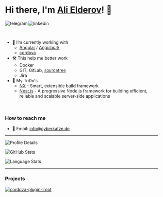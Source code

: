 # Hi there, I'm [Ali Elderov](https://cyberkatze.de)! 👋

<p>
    <a href="https://t.me/ngSamurai">
        <img align="left" alt="telegram" src="https://img.shields.io/badge/telegram-blue?logo=telegram&style=for-the-badge" />
    </a>
&nbsp;&nbsp;
    <a href="https://www.linkedin.com/in/alielderov/">
        <img align="left" alt="linkedin" src="https://img.shields.io/badge/LinkedIn-0A66C2?logo=LinkedIn&style=for-the-badge" />
    </a>
<p/>

<br/>

- 🌱 I’m currently working with
    - [Angular][angular] / [AngularJS][angularJS]
    - [cordova][cordova]
- 🛠 This help me better work
    - Docker
    - GIT, GitLab, [sourcetree][sourcetree]
    - Jira
- 📆 My ToDo's
    - [NX][nx] - Smart, extensible build framework
    - [Nest.js][nestJS] - A progressive Node.js framework for building efficient, reliable and scalable server-side applications

<br/>

### How to reach me
    
- 📨 Email: [info@cyberkatze.de](mailto:info@cyberkatze.de)

----

![Profile Details](https://github-profile-summary-cards.vercel.app/api/cards/profile-details?username=WuglyakBolgoink&theme=dracula)

![GitHub Stats](https://github-readme-stats.vercel.app/api?username=WuglyakBolgoink&show_icons=true&theme=synthwave)

![Language Stats](https://github-readme-stats.vercel.app/api/top-langs/?username=WuglyakBolgoink&layout=compact&theme=synthwave)

----

### Projects

[![cordova-plugin-iroot](https://github-readme-stats.vercel.app/api/pin/?username=WuglyakBolgoink&repo=cordova-plugin-iroot&theme=synthwave)](https://github.com/WuglyakBolgoink/cordova-plugin-iroot)


[cordova]: https://cordova.apache.org  "cordova"
[angularJS]: https://angularjs.org/ "angularJS"
[angular]: https://angular.io/ "angular"

[sourcetree]: https://www.sourcetreeapp.com/ "A free Git client for Windows and Mac"

[nx]: https://nx.dev/ "Smart, extensible build framework"
[nestJS]: https://nestjs.com/ "A progressive Node.js framework for building efficient, reliable and scalable server-side applications."